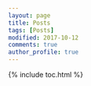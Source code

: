 ```yaml
---
layout: page
title: Posts
tags: [Posts]
modified: 2017-10-12
comments: true
author_profile: true
---
```

{% include toc.html %}
